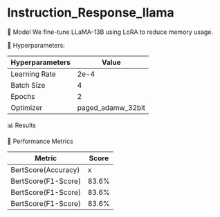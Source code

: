 # Instruction_Response_llama

🧠 Model
We fine-tune LLaMA-13B using LoRA to reduce memory usage.

🔧 Hyperparameters:

| Hyperparameters                | Value |
|-----------------------|-------|
| Learning Rate   | 2e-4   |
| Batch Size   | 4 |
| Epochs      | 2 |
| Optimizer      | paged_adamw_32bit |

📊 Results

📌 Performance Metrics

| Metric                | Score |
|-----------------------|-------|
| BertScore(Accuracy)   | x     |
| BertScore(F1-Score)   | 83.6% |
| BertScore(F1-Score)   | 83.6% |
| BertScore(F1-Score)   | 83.6% |

